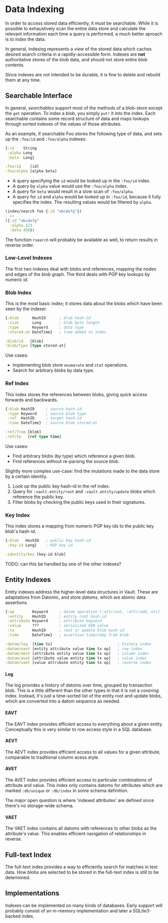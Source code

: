 Data Indexing
=============

In order to access stored data efficiently, it must be searchable. While it is
possible to exhaustively scan the entire data store and calculate the relevant
information each time a query is performed, a much better aproach is to _index_
the data.

In general, indexing represents a _view_ of the stored data which caches
desired search criteria in a rapidly-accessible form. Indexes are **not**
authoritative stores of the blob data, and should not store entire blob
contents.

Since indexes are not intended to be durable, it is fine to delete and rebuild
them at any time.

## Searchable Interface

In general, _searchables_ support most of the methods of a blob-store except
the `get` operation. To index a blob, you simply `put!` it into the index. Each
searchable contains some record structure of data and maps lookups through
sorted indexes of the values of those attributes.

As an example, if searchable Foo stores the following type of data, and sets up
the `:foo/id` and `:foo/alpha` indexes:

```clojure
{:id    String
 :alpha Long
 :beta  Long}

:foo/id    [id]
:foo/alpha [alpha beta]
```

- A query specifying the `id` would be looked up in the `:foo/id` index.
- A query by `alpha` value would use the `:foo/alpha` index.
- A query for `beta` would result in a slow scan of `:foo/alpha`.
- A query for `id` and `alpha` would be looked up in `:foo/id`, because it
  fully specifies the index. The resulting values would be filtered by `alpha`.

```clojure
(index/search foo {:id "abcdefg"})
; =>
({:id "abcdefg"
  :alpha 123
  :beta 456})
```

The function `rsearch` will probably be available as well, to return results in
reverse order.

### Low-Level Indexes

The first two indexes deal with blobs and references, mapping the nodes and
edges of the blob graph. The third deals with PGP key lookups by numeric id.

### Blob Index

This is the most basic index; it stores data about the blobs which have been
seen by the indexer.

```clojure
{:blob      HashID      ; blob hash-id
 :size      Long        ; blob byte length
 :type      Keyword     ; data type
 :stored-at DateTime}   ; time added to index

:blob/id   [blob]
:blob/type [type stored-at]
```

Use cases:
- Implementing blob store `enumerate` and `stat` operations.
- Search for arbitrary blobs by data type.

### Ref Index

This index stores the references between blobs, giving quick access forwards
and backwards.

```clojure
{:blob HashID     ; source hash-id
 :type Keyword    ; source blob type
 :ref  HashID     ; target hash-id
 :time DateTime}  ; source blob stored-at

:ref/from [blob]
:ref/to   [ref type time]
```

Use cases:
- Find arbitrary blobs (by type) which reference a given blob.
- Find references without re-parsing the source blob.

Slightly more complex use-case: find the mutations made to the data store by a
certain identity.
1. Look up the public key hash-id in the ref index.
2. Query for `:vault.entity/root` and `:vault.entity/update` blobs which
   reference the public key.
3. Filter blobs by checking the public keys used in their signatures.

### Key Index

This index stores a mapping from numeric PGP key ids to the public key blob's
hash-id.

```clojure
{:blob   HashID   ; public key hash-id
 :key-id Long}    ; PGP key id

:identity/key [key-id blob]
```

TODO: can this be handled by one of the other indexes?

## Entity Indexes

Entity indexes address the higher-level data structures in Vault. These are
adaptations from Datomic, and store _datoms_, which are atomic data assertions.

```clojure
{:op        Keyword     ; datom operation (:attr/set, :attr/add, etc)
 :entity    HashID      ; entity root hash-id
 :attribute Keyword     ; attribute keyword
 :value     ???         ; serialized EDN value
 :tx        HashID      ; root or update blob hash-id
 :time      DateTime}   ; assertion timestamp from blob

:datom/log  [time tx]                             ; history index
:datom/eavt [entity attribute value time tx op]   ; row index
:datom/aevt [attribute entity value time tx op]   ; column index
:datom/avet [attribute value entity time tx op]   ; value index
:datom/vaet [value attribute entity time tx op]   ; reverse index
```

#### Log

The log provides a history of datoms over time, grouped by transaction blob.
This is a little different than the other types in that it is not a _covering_
index. Instead, it's just a time-sorted list of the entity root and update
blobs, which are converted into a datom sequence as needed.

#### EAVT

The EAVT index provides efficient access to everything about a given entity.
Conceptually this is very similar to row access style in a SQL database.

#### AEVT

The AEVT index provides efficient access to all values for a given attribute,
comparable to traditional column acess style.

#### AVET

The AVET index provides efficient access to particular combinations of attribute
and value. This index only contains datoms for attributes which are marked
`:db/unique` or `:db/index` in some schema definition.

The major open question is where 'indexed attributes' are defined since there's
no storage-wide schema.

#### VAET

The VAET index contains all datoms with references to other blobs as the
attribute's value. This enables efficient navigation of relationships in
reverse.

## Full-text Index

The full-text index provides a way to efficiently search for matches in text
data. How blobs are selected to be stored in the full-text index is still to be
determined.

## Implementations

Indexes can be implemented on many kinds of databases. Early support will
probably consist of an in-memory implementation and later a SQLite3-backed
index.

